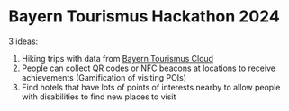 # Bayern Tourismus Hackathon 2024

3 ideas:

1. Hiking trips with data from [Bayern Tourismus Cloud](https://bayerncloud.digital/)
2. People can collect QR codes or NFC beacons at locations to receive achievements (Gamification of visiting POIs)
3. Find hotels that have lots of points of interests nearby to allow people with disabilities to find new places to visit
